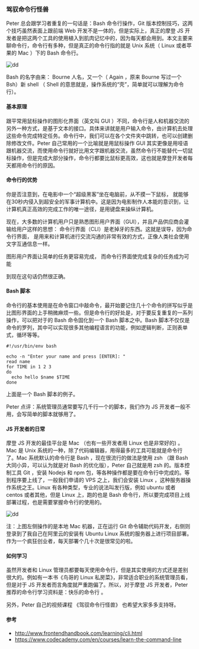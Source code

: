 ### 驾驭命令行怪兽

Peter 总会跟学习者重复的一句话是：Bash 命令行操作，Git 版本控制技巧，这两个技巧虽然表面上跟前端 Web 开发不是一体的，但是实际上，真正的摩登 JS 开发者是把这两个工具的使用植入到肌肉记忆中的，因为每天都会用到。本文主要来聊命令行，命令行有多种，但是真正的命令行指的就是 Unix 系统（ Linux 或者苹果的 Mac ）下的 Bash 命令行。

![dd](http://o6zn1jujz.bkt.clouddn.com/pic12-1-bash.png)

Bash 的名字由来： Bourne 人名，又一个（ Again ，原来 Bourne 写过一个 Bsh）新 shell （ Shell 的意思就是，操作系统的“壳”，简单就可以理解为命令行）。

#### 基本原理

跟平常用鼠标操作的图形化界面（英文叫 GUI ）不同，命令行是人和机器交流的另外一种方式，是基于文本的接口。具体来讲就是用户输入命令，由计算机去处理这些命令完成特定任务。命令行中，我们可以在各个文件夹中跳转，也可以创建删除修改文件。Peter 自己常用的一个比喻就是用鼠标操作 GUI 其实更像是用哑语跟机器交流，而使用命令行就好比用文字跟机器交流，虽然命令行不能替代一切鼠标操作，但是完成大部分操作，命令行都要比鼠标更高效，这也就是摩登开发者每天都用命令行的原因。

#### 命令行的优势

你是否注意到，在电影中一个“超级黑客”坐在电脑前，从不摸一下鼠标， 就能够在30秒内侵入到超安全的军事计算机中。这是因为电影制作人本能的意识到，让计算机真正高效的完成工作的唯一途径，是用键盘来操纵计算机。

现在，大多数的计算机用户只是熟悉图形用户界面（GUI），并且产品供应商会灌输给用户这样的思想： 命令行界面（CLI）是老掉牙的东西。这就是误导，因为命令行界面， 是用来和计算机进行交流沟通的非常有效的方式，正像人类社会使用文字互通信息一样。

图形用户界面让简单的任务更容易完成， 而命令行界面使完成复杂的任务成为可能

到现在这句话仍然很正确。

#### Bash 脚本

命令行的基本使用是在命令窗口中敲命令，最开始要记住几十个命令的拼写似乎是比图形界面的上手稍微麻烦一些。但是命令行的好处是，对于要反复重复的一系列操作，可以把对于的 Bash 命令固化到一个 Bash 脚本之中。Bash 脚本不仅仅是命令的罗列，其中可以实现很多其他编程语言的功能，例如逻辑判断，正则表单式，循环等等。

```
#!/usr/bin/env bash

echo -n "Enter your name and press [ENTER]: "
read name
for TIME in 1 2 3
do
  echo hello $name $TIME
done

```
上面是一个 Bash 脚本的例子。

Peter 点评：系统管理员通常要写几千行一个的脚本，我们作为 JS 开发者一般不用，会写简单的脚本就够用了。

#### JS 开发者的日常

摩登 JS 开发的最佳平台是 Mac （也有一些开发者用 Linux 也是非常好的) 。Mac 是 Unix 系统的一种，除了代码编辑器，用得最多的工具可能就是命令行了。Mac 系统默认的命令行是 Bash ，现在很流行的做法是使用 zsh （跟 Bash 大同小异，可以认为就是对 Bash 的优化版），Peter 自己就是用 zsh 的。版本控制工具 Git ，安装 Nodejs 和 npm 包，等各种操作都是要在命令行中完成的。等到程序要上线了，一般我们申请的 VPS 之上，我们会安装 Linux ，这种服务器操作系统之王。Linux 有各种类型，专业的说法叫发行版，例如 ubuntu 或者 centos 或者其他，但是 Linux 上，跑的也是 Bash 命令行，所以要完成项目上线部署过程，也是需要掌握命令行的使用的。

![dd](http://o6zn1jujz.bkt.clouddn.com/pic12-2-work.png)

注：上图左侧操作的是本地 Mac 机器，正在运行 Git 命令辅助代码开发，右侧则登录到了我自己在阿里云的安装有 Ubuntu Linux 系统的服务器上进行项目部署。作为一个疯狂创业者，每天部署个几十次是很常见的啦。

#### 如何学习

虽然开发者和 Linux 管理员都要每天使用命令行，但是其实使用的方式还是差别很大的。例如有一本书《鸟哥的 Linux 私房菜》，非常适合职业的系统管理员看，但是对于 JS 开发者而言角度就严重跑偏了。所以，对于摩登 JS 开发者，Peter 推荐的命令行学习资料是：快乐的命令行 。

另外，Peter 自己的视频课程 《驾驭命令行怪兽》 也希望大家多多支持呀。

#### 参考

* http://www.frontendhandbook.com/learning/cli.html
* https://www.codecademy.com/en/courses/learn-the-command-line
